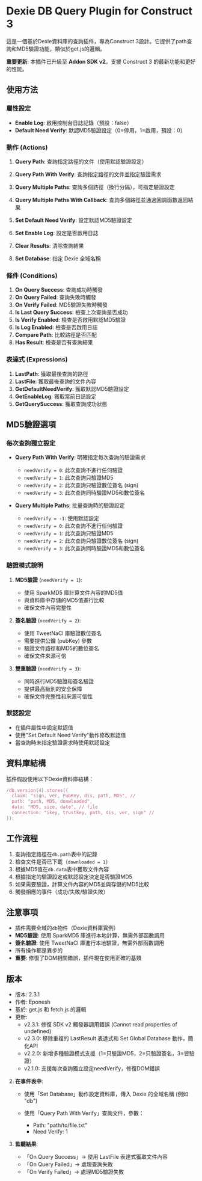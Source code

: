 # Dexie DB Query Plugin for Construct 3

這是一個基於Dexie資料庫的查詢插件，專為Construct 3設計。它提供了path查詢和MD5驗證功能，類似於get.js的邏輯。

**重要更新**: 本插件已升級至 **Addon SDK v2**，支援 Construct 3 的最新功能和更好的性能。


## 使用方法

### 屬性設定

- **Enable Log**: 啟用控制台日誌記錄（預設：false）
- **Default Need Verify**: 默認MD5驗證設定（0=停用，1=啟用，預設：0）

### 動作 (Actions)

1. **Query Path**: 查詢指定路徑的文件（使用默認驗證設定）
2. **Query Path With Verify**: 查詢指定路徑的文件並指定驗證需求
3. **Query Multiple Paths**: 查詢多個路徑（換行分隔），可指定驗證設定
4. **Query Multiple Paths With Callback**: 查詢多個路徑並通過回調函數返回結果
5. **Set Default Need Verify**: 設定默認MD5驗證設定
6. **Set Enable Log**: 設定是否啟用日誌

7. **Clear Results**: 清除查詢結果
8. **Set Database**: 指定 Dexie 全域名稱


### 條件 (Conditions)

1. **On Query Success**: 查詢成功時觸發
2. **On Query Failed**: 查詢失敗時觸發
3. **On Verify Failed**: MD5驗證失敗時觸發
4. **Is Last Query Success**: 檢查上次查詢是否成功
5. **Is Verify Enabled**: 檢查是否啟用默認MD5驗證
6. **Is Log Enabled**: 檢查是否啟用日誌
7. **Compare Path**: 比較路徑是否匹配
8. **Has Result**: 檢查是否有查詢結果

### 表達式 (Expressions)

1. **LastPath**: 獲取最後查詢的路徑
2. **LastFile**: 獲取最後查詢的文件內容
3. **GetDefaultNeedVerify**: 獲取默認MD5驗證設定
4. **GetEnableLog**: 獲取當前日誌設定
5. **GetQuerySuccess**: 獲取查詢成功狀態

## MD5驗證選項

### 每次查詢獨立設定

- **Query Path With Verify**: 明確指定每次查詢的驗證需求
  - `needVerify = 0`: 此次查詢不進行任何驗證
  - `needVerify = 1`: 此次查詢只驗證MD5
  - `needVerify = 2`: 此次查詢只驗證數位簽名 (sign)
  - `needVerify = 3`: 此次查詢同時驗證MD5和數位簽名

- **Query Multiple Paths**: 批量查詢時的驗證設定
  - `needVerify = -1`: 使用默認設定
  - `needVerify = 0`: 此次查詢不進行任何驗證
  - `needVerify = 1`: 此次查詢只驗證MD5
  - `needVerify = 2`: 此次查詢只驗證數位簽名 (sign)
  - `needVerify = 3`: 此次查詢同時驗證MD5和數位簽名

### 驗證模式說明

1. **MD5驗證** (`needVerify = 1`): 
   - 使用 SparkMD5 庫計算文件內容的MD5值
   - 與資料庫中存儲的MD5值進行比較
   - 確保文件內容完整性

2. **簽名驗證** (`needVerify = 2`):
   - 使用 TweetNaCl 庫驗證數位簽名
   - 需要提供公鑰 (pubKey) 參數
   - 驗證文件路徑和MD5的數位簽名
   - 確保文件來源可信

3. **雙重驗證** (`needVerify = 3`):
   - 同時進行MD5驗證和簽名驗證
   - 提供最高級別的安全保障
   - 確保文件完整性和來源可信性

### 默認設定

- 在插件屬性中設定默認值
- 使用"Set Default Need Verify"動作修改默認值
- 當查詢時未指定驗證需求時使用默認設定

## 資料庫結構

插件假設使用以下Dexie資料庫結構：

```javascript
/db.version(4).stores({
  claim: "sign, ver, PubKey, dis, path, MD5", // 
  path: "path, MD5, donwloaded",
  data: "MD5, size, date", // file
  connection: "ikey, trustkey, path, dis, ver, sign" // 
});
```

## 工作流程

1. 查詢指定路徑在`db.path`表中的記錄
2. 檢查文件是否已下載（`downloaded = 1`）
3. 根據MD5值在`db.data`表中獲取文件內容
4. 根據指定的驗證設定或默認設定決定是否驗證MD5
5. 如果需要驗證，計算文件內容的MD5並與存儲的MD5比較
6. 觸發相應的事件（成功/失敗/驗證失敗）

## 注意事項

- 插件需要全域的`db`物件（Dexie資料庫實例）
- **MD5驗證**: 使用 SparkMD5 庫進行本地計算，無需外部函數調用
- **簽名驗證**: 使用 TweetNaCl 庫進行本地驗證，無需外部函數調用
- 所有操作都是異步的
- **重要**: 修復了DOM相關錯誤，插件現在使用正確的基類

## 版本

- 版本: 2.3.1
- 作者: Eponesh
- 基於: get.js 和 fetch.js 的邏輯
- 更新: 
  - v2.3.1: 修復 SDK v2 觸發器調用錯誤 (Cannot read properties of undefined)
  - v2.3.0: 移除重複的 LastResult 表達式和 Set Global Database 動作，簡化API
  - v2.2.0: 新增多種驗證模式支援（1=只驗證MD5，2=只驗證簽名，3=皆驗證）
  - v2.1.0: 支援每次查詢獨立設定needVerify，修復DOM錯誤


2. **在事件表中**:

   - 使用「Set Database」動作設定資料庫，傳入 Dexie 的全域名稱 (例如 "db")

   - 使用「Query Path With Verify」查詢文件，參數：
     - Path: "path/to/file.txt"
     - Need Verify: 1

3. **監聽結果**:
   - 「On Query Success」→ 使用 LastFile 表達式獲取文件內容
   - 「On Query Failed」→ 處理查詢失敗
   - 「On Verify Failed」→ 處理MD5驗證失敗

